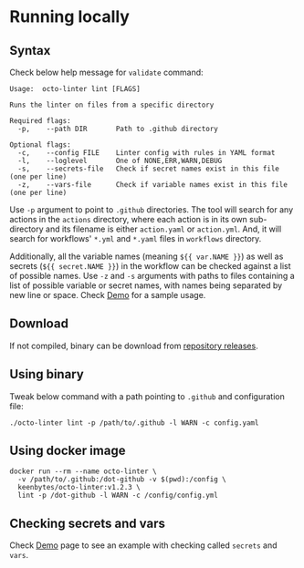 # Running locally

## Syntax
Check below help message for `validate` command:

    Usage:  octo-linter lint [FLAGS]
    
    Runs the linter on files from a specific directory
    
    Required flags: 
      -p,	 --path DIR       Path to .github directory
    
    Optional flags: 
      -c,	 --config FILE    Linter config with rules in YAML format
      -l,	 --loglevel       One of NONE,ERR,WARN,DEBUG
      -s,	 --secrets-file   Check if secret names exist in this file (one per line)
      -z,	 --vars-file      Check if variable names exist in this file (one per line)

Use `-p` argument to point to `.github` directories.  The tool will search for any actions in the `actions`
directory, where each action is in its own sub-directory and its filename is either `action.yaml` or
`action.yml`.  And, it will search for workflows' `*.yml` and `*.yaml` files in `workflows` directory.

Additionally, all the variable names (meaning `${{ var.NAME }}`) as well as secrets (`${{ secret.NAME }}`)
in the workflow can be checked against a list of possible names.  Use `-z` and `-s` arguments with paths
to files containing a list of possible variable or secret names, with names being separated by new line or
space.  Check [Demo](demo.md) for a sample usage.

## Download
If not compiled, binary can be download from [repository releases](https://github.com/keenbytes/octo-linter/releases).

## Using binary
Tweak below command with a path pointing to `.github` and configuration file:

````
./octo-linter lint -p /path/to/.github -l WARN -c config.yaml
````

## Using docker image
````
docker run --rm --name octo-linter \
  -v /path/to/.github:/dot-github -v $(pwd):/config \
  keenbytes/octo-linter:v1.2.3 \
  lint -p /dot-github -l WARN -c /config/config.yml
````

## Checking secrets and vars
Check [Demo](demo.md) page to see an example with checking called `secrets` and `vars`.
